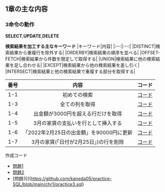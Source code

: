 ## 1章の主な内容
### 3命令の動作
**SELECT**,**UPDATE**,**DELETE**

<strong>検索結果を加工する主なキーワード</strong>
|キーワード|内容|
|:--:|:--:|
|DISTINCT|検索結果から重複行を除外する|
|ORDERBY|検索結果の順序を並べる|
|OFFSET-FETCH|検索結果から件数を限定して取得する|
|UNION|検索結果に他の検索結果を足し合わせる|
|EXCEPT|検索結果から他の検索結果を差し引く|
|INTERSECT|検索結果と他の検索結果で重複する部分を取得する|

|番号|内容|コード|
|:--:|:--:|:--:|
|1-1|初めての検索|[コード](https://github.com/kaneda05/practice-SQL/blob/main/chr1/contents1-1.sql)|
|1-3|全ての列を取得|[コード](https://github.com/kaneda05/practice-SQL/blob/main/chr1/contents1-3.sql)|
|1-4|出金額が3000円を超える行だけを取得|[コード](https://github.com/kaneda05/practice-SQL/blob/main/chr1/contents1-4.sql)|
|1-5|3月の家賃の支払いを行として挿入する|[コード](https://github.com/kaneda05/practice-SQL/blob/main/chr1/contents1-5.sql)|
|1-6|「2022年2月25日の出金額」を90000円に更新|[コード](https://github.com/kaneda05/practice-SQL/blob/main/chr4/contents1-6.sql)|
|1-7|3月の家賃(「日付が2月25日」)の行を削除|[コード](https://github.com/kaneda05/practice-SQL/blob/main/chr1/contents1-7.sql)|



作成コード
- [問題1](https://github.com/kaneda05/practice-SQL/blob/main/chr1/practice1.sql)
- [問題2](https://github.com/kaneda05/practice-SQL/blob/main/chr1/practice2.sql)
- [問題3]](https://github.com/kaneda05/practice-SQL/blob/main/chr1/practice3.sql)
